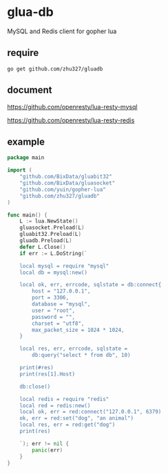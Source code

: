 # glua-db
MySQL and Redis client for gopher lua

## require

```shell
go get github.com/zhu327/gluadb
```

## document

<https://github.com/openresty/lua-resty-mysql>

<https://github.com/openresty/lua-resty-redis>

## example

```go
package main

import (
    "github.com/BixData/gluabit32"
    "github.com/BixData/gluasocket"
    "github.com/yuin/gopher-lua"
    "github.com/zhu327/gluadb"
)

func main() {
    L := lua.NewState()
    gluasocket.Preload(L)
    gluabit32.Preload(L)
    gluadb.Preload(L)
    defer L.Close()
    if err := L.DoString(`

    local mysql = require "mysql"
    local db = mysql:new()

    local ok, err, errcode, sqlstate = db:connect{
        host = "127.0.0.1",
        port = 3306,
        database = "mysql",
        user = "root",
        password = "",
        charset = "utf8",
        max_packet_size = 1024 * 1024,
    }

    local res, err, errcode, sqlstate =
        db:query("select * from db", 10)

    print(#res)
    print(res[1].Host)

    db:close()

    local redis = require "redis"
    local red = redis:new()
    local ok, err = red:connect("127.0.0.1", 6379)
    ok, err = red:set("dog", "an animal")
    local res, err = red:get("dog")
    print(res)

    `); err != nil {
        panic(err)
    }
}
```
